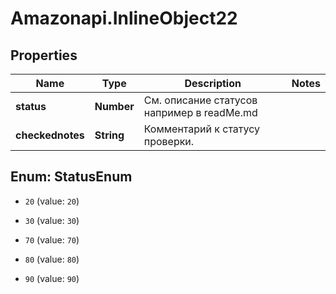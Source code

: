 # Amazonapi.InlineObject22

## Properties

Name | Type | Description | Notes
------------ | ------------- | ------------- | -------------
**status** | **Number** | См. описание статусов например в readMe.md | 
**checkednotes** | **String** | Комментарий к статусу проверки. | 



## Enum: StatusEnum


* `20` (value: `20`)

* `30` (value: `30`)

* `70` (value: `70`)

* `80` (value: `80`)

* `90` (value: `90`)




